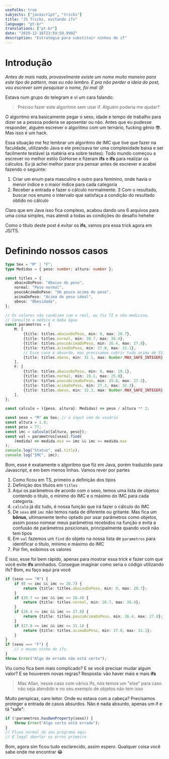 ```yaml
---
useFolks: true
subjects: ["javascript", "tricks"]
title: "JS Tricks, evitando ifs"
language: "pt-br"
translations: ["pt-br"]
date: "2019-12-16T23:59:59.999Z"
description: "Estratégia para substituir ninhos de if"
---
```


# Introdução

_Antes de mais nada, provavelmente existe um nome muito maneiro para este tipo de pattern, mas eu não lembro. E pra não
perder a ideia do post, vou escrever sem pesquisar o nome, foi mal :cry:_

Estava num grupo do telegram e vi um cara falando:

> Preciso fazer este algoritmo sem usar if. Alguém poderia me ajudar?

O algoritmo era basicamente pegar o sexo, idade e tempo de trabalho para dizer se a pessoa poderia se aposentar ou não.
Antes que eu pudesse responder, alguém escrever o algoritmo com um ternário, fucking gênio :sunglasses:. Mas isso é um
hack.

Essa situação me fez lembrar um algoritmo de IMC que tive que fazer na faculdade, utilizando Java e ele precisava ter
uma complexidade baixa e ser facilmente testável (a matéria era sobre testes). Todo mundo começou a escrever no melhor
estilo GoHorse e fizeram **ifs** e **ifs** para realizar os cálculos. Eu já achei melhor parar pra pensar antes de
escrever e acabei fazendo o seguinte:

1. Criar um enum para masculino e outro para feminino, onde havia o menor índice e o maior índice para cada categoria
2. Receber a entrada e fazer o cálculo normalmente.
   3 Com o resultado, buscar nos enums o intervalo que satisfaça a condição do resultado obtido no cálculo

Claro que em Java isso fica complexo, acabou dando uns 6 arquivos para uma coisa simples, mas atendi a todas as
condições do desafio hehehe

Como o título deste post é evitar os **ifs**, vamos pra essa trick agora em JS/TS.

# Definindo nossos casos

```typescript
type Sex = "M" | "F";
type Medidas = { peso: number; altura: number };

const titles = {
    abaixoDoPeso: "Abaixo do peso",
    normal: "Peso normal",
    poucoAcimaDoPeso: "Um pouco acima do peso",
    acimaDoPeso: "Acima do peso ideal",
    obeso: "Obesidade",
};

// Os valores não condizem com o real, eu fiz TI e não medicina.
// Consulte o médico e beba água
const parametros = {
    M: [
        {title: titles.abaixoDoPeso, min: 0, max: 20.7},
        {title: titles.normal, min: 20.7, max: 26.4},
        {title: titles.poucoAcimaDoPeso, min: 26.4, max: 27.8},
        {title: titles.acimaDoPeso, min: 27.8, max: 31.1},
        // Esse caso é absurdo, mas precisamos cobrir tudo acima de 31.1
        {title: titles.obeso, min: 31.1, max: Number.MAX_SAFE_INTEGER},
    ],
    F: [
        {title: titles.abaixoDoPeso, min: 0, max: 19.1},
        {title: titles.normal, min: 19.1, max: 25.8},
        {title: titles.poucoAcimaDoPeso, min: 25.8, max: 27.3},
        {title: titles.acimaDoPeso, min: 27.3, max: 32.3},
        {title: titles.obeso, min: 32.3, max: Number.MAX_SAFE_INTEGER},
    ],
};

const calculo = ({peso, altura}: Medidas) => peso / altura ** 2;

const sexo = "M" as Sex; // o input vem do usuário
const altura = 1.8;
const peso = 77;
const imc = calculo({altura, peso});
const val = parametros[sexo].find(
    (medida) => medida.min <= imc && imc <= medida.max
);
console.log("Status", val.title);
console.log("IMC", imc);
```

Bom, esse é exatamente o algoritmo que fiz em Java, porém traduzido para Javascript, e em bem menos linhas. Vamos rever
por partes

1. Como ficou em TS, primeiro a definição dos tipos
2. Definição dos títulos em `titles`
3. Aqui os parâmetros de acordo com o sexo, temos uma lista de objetos contendo o título, o mínimo do IMC e o máximo do
   IMC para cada categoria.
4. `calculo` já diz tudo, é nossa função que irá fazer o cálculo do IMC
5. De `sexo` até `imc` não temos nada de diferente ou gritante. Mas fica um **bônus**, ultimamente tenho optado por usar
   parâmetros como objetos, assim posso nomear meus parâmetros recebidos na função e evita a confusão de parâmetros
   posicionais, principalmente quando você não tem tipos
6. Em `val` fazemos um `find` do objeto na nossa lista de `parametros` para identificar o título, mínimo e máximo do IMC
7. Por fim, exibimos os valores

É isso, esse foi bem rápido, apenas para mostrar essa trick e fazer com que você evite **ifs** aninhados. Consegue
imaginar como seria o código utilizando ifs? Bom, eu faço aqui pra você

```typescript
if (sexo === "M") {
    if (0 <= imc && imc <= 20.7) {
        return {title: titles.abaixoDoPeso, min: 0, max: 20.7};
    }
    if (20.7 <= imc && imc <= 26.4) {
        return {title: titles.normal, min: 20.7, max: 26.4};
    }
    if (26.4 <= imc && imc <= 27.8) {
        return {title: titles.poucoAcimaDoPeso, min: 26.4, max: 27.8};
    }
    if (27.8 <= imc && imc <= 31.1) {
        return {title: titles.acimaDoPeso, min: 27.8, max: 31.1};
    }
}
if (sexo === "F") {
    // o mesmo ninho de ifs
}
throw Error("Algo de errado não está certo");
```

Viu como fica bem mais complicado? E se você precisar mudar algum valor? E se houverem novas regras? Resposta: vão haver
mais e mais **ifs**

> Mas Allan, nesse caso com vários ifs, nós temos um "else" para caso não seja atendido e no seu exemplo de objetos não
> tem isso

Muito perspicaz, caro leitor. Onde eu estava com a cabeça? Precisamos proteger a entrada de casos absurdos. Não é nada
absurdo, apenas um if e tá "safe":

```typescript
if (!parametros.hasOwnProperty(sexo)) {
    throw Error("Algo certo está errado");
}
// Fluxo normal do seu programa aqui
// É legal abortar os erros primeiro
```

Bom, agora sim ficou tudo esclarecido, assim espero. Qualquer coisa você sabe onde me encontrar :joy:
